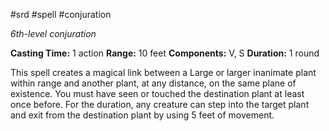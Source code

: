  #srd #spell #conjuration 

*6th-level conjuration*

**Casting Time:** 1 action
**Range:** 10 feet
**Components:** V, S
**Duration:** 1 round

This spell creates a magical link between a Large or larger inanimate plant within range and another plant, at any distance, on the same plane of existence. You must have seen or touched the destination plant at least once before. For the duration, any creature can step into the target plant and exit from the destination plant by using 5 feet of movement.

